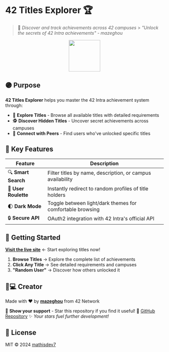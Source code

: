 # 42 Titles Explorer 🏆

> 🔮 _Discover and track achievements across 42 campuses_ > _"Unlock the secrets of 42 Intra achievements" - mazeghou_

<p align="center">
  <img src="https://upload.wikimedia.org/wikipedia/commons/thumb/8/8d/42_Logo.svg/240px-42_Logo.svg.png" width="100">
</p>

## 🟣 Purpose

**42 Titles Explorer** helps you master the 42 Intra achievement system through:

- 🎯 **Explore Titles** - Browse all available titles with detailed requirements
- 🕵️ **Discover Hidden Titles** - Uncover secret achievements across campuses
- 👥 **Connect with Peers** - Find users who've unlocked specific titles

## 💜 Key Features

| Feature              | Description                                                |
| -------------------- | ---------------------------------------------------------- |
| 🔍 **Smart Search**  | Filter titles by name, description, or campus availability |
| 🎲 **User Roulette** | Instantly redirect to random profiles of title holders     |
| 🌓 **Dark Mode**     | Toggle between light/dark themes for comfortable browsing  |
| 🔒 **Secure API**    | OAuth2 integration with 42 Intra's official API            |

## 🚀 Getting Started

[**Visit the live site**](https://your-domain-here.com) ← Start exploring titles now!

1. **Browse Titles** → Explore the complete list of achievements
2. **Click Any Title** → See detailed requirements and campuses
3. **"Random User"** → Discover how others unlocked it

## 👨💻 Creator

Made with ❤️ by **[mazeghou](https://profile.intra.42.fr/users/mazeghou)** from 42 Network

🌟 **Show your support** - Star this repository if you find it useful!
🔗 [GitHub Repository](https://github.com/mathisdev7/42-titles-explorer)
✨ _Your stars fuel further development!_

## 📜 License

MIT © 2024 [mathisdev7](https://github.com/mathisdev7)
